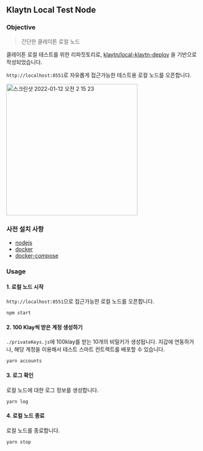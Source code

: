 ## Klaytn Local Test Node

### Objective

> 간단한 클레이튼 로컬 노드 

클레이튼 로컬 테스트를 위한 리파짓토리로, [klaytn/local-klaytn-deploy](https://github.com/klaytn/local-klaytn-deploy) 을 기반으로 작성되었습니다.

`http://localhost:8551`로 자유롭게 접근가능한 테스트용 로컬 노드를 오픈합니다.

<img width="345" alt="스크린샷 2022-01-12 오전 2 15 23" src="https://user-images.githubusercontent.com/96544148/148989962-ae059baf-9046-4732-b3b9-e60edd4826c4.png">

### 사전 설치 사항 

* [nodejs](https://nodejs.org/ko/download/)
* [docker](https://www.docker.com/)
* [docker-compose](https://docs.docker.com/compose/)

### Usage

#### 1. 로컬 노드 시작

`http://localhost:8551`으로 접근가능한 로컬 노드를 오픈합니다.


````shell
npm start
````

#### 2. 100 Klay씩 받은 계정 생성하기

`./privateKeys.js`에 100klay를 받는 10개의 비밀키가 생성됩니다. 지갑에 연동하거나, 해당 계정을 이용해서 테스트 스마트 컨트랙트를 배포할 수 있습니다.

````shell
yarn accounts
````

#### 3. 로그 확인

로컬 노드에 대한 로그 정보를 생성합니다.

````shell
yarn log
````

#### 4. 로컬 노드 종료

로컬 노드를 종료합니다. 

````shell
yarn stop
````
